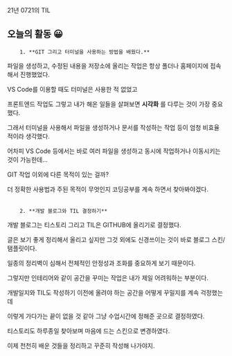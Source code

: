 21년 0721의 TIL
## 오늘의 활동 😀

        1. **GIT 그리고 터미널을 사용하는 방법을 배웠다.**

파일을 생성하고, 수정된 내용을 저장소에 올리는 작업은 항상 폴더나 홈페이지에 접속해서 진행했었다.

VS Code를 이용할 때도 터미널은 사용한 적 없었고

프론트엔드 작업도 그렇고 내가 해온 일들을 살펴보면 **시각화** 를 다루는 것이 가장 중요했다.

그래서 터미널을 사용해서 파일을 생성하거나 문서를 작성하는 작업 등이 엄청 비효율 적이라 생각했다.

어차피 VS Code 등에서는 바로 여러 파일을 생성하고 동시에 작업하거나 이동시키는 것이 가능한데...

GIT 작업 이외에 다른 목적이 있는 걸까?

더 정확한 사용법과 주된 목적이 무엇인지 코딩공부를 계속 하면서 찾아봐야겠다.
<br>
<br>

        2. **개발 블로그와 TIL 결정하기**

개발 블로그는 티스토리 그리고 TIL은 GITHUB에 올리기로 결정했다.

글은 보기 좋게 정리해서 올리고 싶지만 그것 외에도 신경쓰이는 것이 바로 블로그 스킨/탬플릿이다.

일종의 정리벽이 심해서 전체적인 안정성과 조화를 중요하게 보기 때문이다.

그렇지만 인테리어와 같이 공간을 꾸미는 작업은 내가 제일 어려워하는 부분이다.

개발일지와 TIL도 작성하기 이전에 올려야 하는 공간을 어떻게 꾸밀지를 계속 걱정했는데

이렇게 가다가는 끝이 없을 것 같아 그냥 수업시간에 정해준 곳으로 결정하였다.

티스토리도 하루종일 찾아보며 마음에 드는 스킨으로 변경하였다.

이제 천천히 배운 것들을 정리하고 꾸준히 작성해 나가야지.